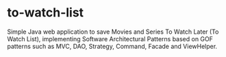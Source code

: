 # to-watch-list
Simple Java web application to save Movies and Series To Watch Later (To Watch List), implementing Software Architectural Patterns based on GOF patterns such as MVC, DAO, Strategy, Command, Facade and ViewHelper.
